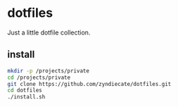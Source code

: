 # dotfiles

Just a little dotfile collection.

## install
```bash
mkdir -p /projects/private
cd /projects/private
git clone https://github.com/zyndiecate/dotfiles.git
cd dotfiles
./install.sh
```
